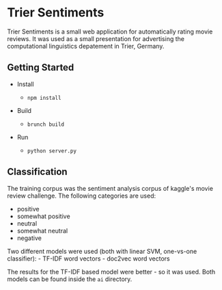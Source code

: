 # Trier Sentiments
Trier Sentiments is a small web application for automatically rating movie reviews. It was used as a
small presentation for advertising the computational linguistics depatement in Trier, Germany. 

## Getting Started

* Install
    * `npm install`

* Build
    * `brunch build`
    
* Run
    * `python server.py`

## Classification
The training corpus was the sentiment analysis corpus of kaggle's movie review challenge. The following categories are used:

  - positive
  - somewhat positive
  - neutral
  - somewhat neutral
  - negative

Two different models were used (both with linear SVM, one-vs-one classifier):
    - TF-IDF word vectors
    - doc2vec word vectors
    
The results for the TF-IDF based model were better - so it was used. Both models can be found inside
the `ai` directory.
